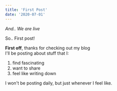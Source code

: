 ```yaml
---
title: 'First Post'
date: '2020-07-01'
---
```


*And.. We are live*

So.. First post!

**First off**, thanks for checking out my blog  
I'll be posting about stuff that I:

1. find fascinating
2. want to share
3. feel like writing down

I won't be posting daily, but just whenever I feel like.
